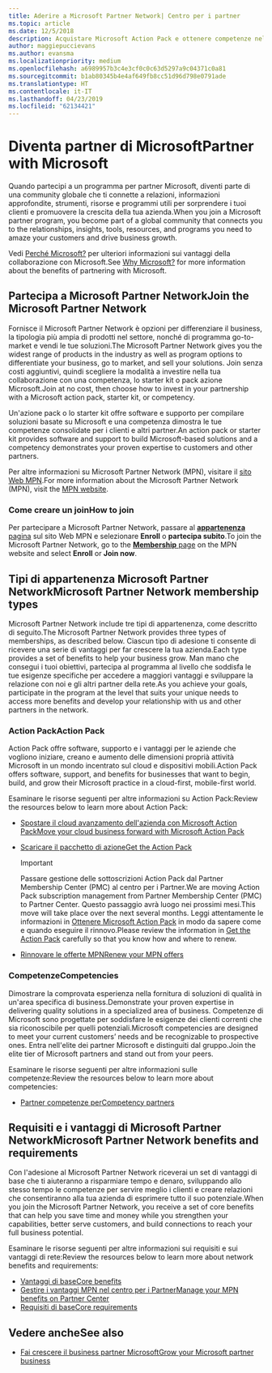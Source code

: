 ```yaml
---
title: Aderire a Microsoft Partner Network| Centro per i partner
ms.topic: article
ms.date: 12/5/2018
description: Acquistare Microsoft Action Pack e ottenere competenze nel Centro per i partner
author: maggiepuccievans
ms.author: evansma
ms.localizationpriority: medium
ms.openlocfilehash: a6989957b3c4e3cf0c0c63d5297a9c04371c0a81
ms.sourcegitcommit: b1ab80345b4e4af649fb8cc51d96d798e0791ade
ms.translationtype: HT
ms.contentlocale: it-IT
ms.lasthandoff: 04/23/2019
ms.locfileid: "62134421"
---
```

<!-- Note from Maggie on Dec 5, 2018: I can no longer tell what purpose this article serves. I'm going to redirect it to the mpn-overview.md topic and move the relevant information there. In the interim, I've copied and pasted the content from the MPN overview topic into this one in case anyone out there has it bookmarked.
-->

# <a name="partner-with-microsoft"></a><span data-ttu-id="d27d9-103">Diventa partner di Microsoft</span><span class="sxs-lookup"><span data-stu-id="d27d9-103">Partner with Microsoft</span></span>

<span data-ttu-id="d27d9-104">Quando partecipi a un programma per partner Microsoft, diventi parte di una community globale che ti connette a relazioni, informazioni approfondite, strumenti, risorse e programmi utili per sorprendere i tuoi clienti e promuovere la crescita della tua azienda.</span><span class="sxs-lookup"><span data-stu-id="d27d9-104">When you join a Microsoft partner program, you become part of a global community that connects you to the relationships, insights, tools, resources, and programs you need to amaze your customers and drive business growth.</span></span>

<span data-ttu-id="d27d9-105">Vedi [Perché Microsoft?](https://partner.microsoft.com/business-opportunities/why-microsoft) per ulteriori informazioni sui vantaggi della collaborazione con Microsoft.</span><span class="sxs-lookup"><span data-stu-id="d27d9-105">See [Why Microsoft?](https://partner.microsoft.com/business-opportunities/why-microsoft) for more information about the benefits of partnering with Microsoft.</span></span> 

## <a name="join-the-microsoft-partner-network"></a><span data-ttu-id="d27d9-106">Partecipa a Microsoft Partner Network</span><span class="sxs-lookup"><span data-stu-id="d27d9-106">Join the Microsoft Partner Network</span></span>

<!-- 12/5/18 The content below was copied and pasted directly from the Membership page of the MPN site (https://partner.microsoft.com/en-us/membership)-->

<span data-ttu-id="d27d9-107">Fornisce il Microsoft Partner Network è opzioni per differenziare il business, la tipologia più ampia di prodotti nel settore, nonché di programma go-to-market e vendi le tue soluzioni.</span><span class="sxs-lookup"><span data-stu-id="d27d9-107">The Microsoft Partner Network gives you the widest range of products in the industry as well as program options to differentiate your business, go to market, and sell your solutions.</span></span> <span data-ttu-id="d27d9-108">Join senza costi aggiuntivi, quindi scegliere la modalità a investire nella tua collaborazione con una competenza, lo starter kit o pack azione Microsoft.</span><span class="sxs-lookup"><span data-stu-id="d27d9-108">Join at no cost, then choose how to invest in your partnership with a Microsoft action pack, starter kit, or competency.</span></span>

<span data-ttu-id="d27d9-109">Un'azione pack o lo starter kit offre software e supporto per compilare soluzioni basate su Microsoft e una competenza dimostra le tue competenze consolidate per i clienti e altri partner.</span><span class="sxs-lookup"><span data-stu-id="d27d9-109">An action pack or starter kit provides software and support to build Microsoft-based solutions and a competency demonstrates your proven expertise to customers and other partners.</span></span>

<span data-ttu-id="d27d9-110">Per altre informazioni su Microsoft Partner Network (MPN), visitare il [sito Web MPN](https://partner.microsoft.com/commercial).</span><span class="sxs-lookup"><span data-stu-id="d27d9-110">For more information about the Microsoft Partner Network (MPN), visit the [MPN website](https://partner.microsoft.com/commercial).</span></span>

### <a name="how-to-join"></a><span data-ttu-id="d27d9-111">Come creare un join</span><span class="sxs-lookup"><span data-stu-id="d27d9-111">How to join</span></span>

<span data-ttu-id="d27d9-112">Per partecipare a Microsoft Partner Network, passare al [ **appartenenza** pagina](https://partner.microsoft.com/membership) sul sito Web MPN e selezionare **Enroll** o **partecipa subito**.</span><span class="sxs-lookup"><span data-stu-id="d27d9-112">To join the Microsoft Partner Network, go to the [**Membership** page](https://partner.microsoft.com/membership) on the MPN website and select **Enroll** or **Join now**.</span></span>

## <a name="microsoft-partner-network-membership-types"></a><span data-ttu-id="d27d9-113">Tipi di appartenenza Microsoft Partner Network</span><span class="sxs-lookup"><span data-stu-id="d27d9-113">Microsoft Partner Network membership types</span></span>

<!-- 12/5/18 The content below was copied and pasted directly from the Membership pages of the MPN site (https://partner.microsoft.com/en-us/membership)-->

<span data-ttu-id="d27d9-114">Microsoft Partner Network include tre tipi di appartenenza, come descritto di seguito.</span><span class="sxs-lookup"><span data-stu-id="d27d9-114">The Microsoft Partner Network provides three types of memberships, as described below.</span></span> <span data-ttu-id="d27d9-115">Ciascun tipo di adesione ti consente di ricevere una serie di vantaggi per far crescere la tua azienda.</span><span class="sxs-lookup"><span data-stu-id="d27d9-115">Each type provides a set of benefits to help your business grow.</span></span> <span data-ttu-id="d27d9-116">Man mano che consegui i tuoi obiettivi, partecipa al programma al livello che soddisfa le tue esigenze specifiche per accedere a maggiori vantaggi e sviluppare la relazione con noi e gli altri partner della rete.</span><span class="sxs-lookup"><span data-stu-id="d27d9-116">As you achieve your goals, participate in the program at the level that suits your unique needs to access more benefits and develop your relationship with us and other partners in the network.</span></span>

### <a name="action-pack"></a><span data-ttu-id="d27d9-117">Action Pack</span><span class="sxs-lookup"><span data-stu-id="d27d9-117">Action Pack</span></span>

<span data-ttu-id="d27d9-118">Action Pack offre software, supporto e i vantaggi per le aziende che vogliono iniziare, creano e aumento delle dimensioni proprià attività Microsoft in un mondo incentrato sul cloud e dispositivi mobili.</span><span class="sxs-lookup"><span data-stu-id="d27d9-118">Action Pack offers software, support, and benefits for businesses that want to begin, build, and grow their Microsoft practice in a cloud-first, mobile-first world.</span></span> 

<span data-ttu-id="d27d9-119">Esaminare le risorse seguenti per altre informazioni su Action Pack:</span><span class="sxs-lookup"><span data-stu-id="d27d9-119">Review the resources below to learn more about Action Pack:</span></span>

- [<span data-ttu-id="d27d9-120">Spostare il cloud avanzamento dell'azienda con Microsoft Action Pack</span><span class="sxs-lookup"><span data-stu-id="d27d9-120">Move your cloud business forward with Microsoft Action Pack</span></span>](https://partner.microsoft.com/membership/action-pack)
- [<span data-ttu-id="d27d9-121">Scaricare il pacchetto di azione</span><span class="sxs-lookup"><span data-stu-id="d27d9-121">Get the Action Pack</span></span>](mpn-get-action-pack.md)
  
    >[!IMPORTANT]
    ><span data-ttu-id="d27d9-122">Passare gestione delle sottoscrizioni Action Pack dal Partner Membership Center (PMC) al centro per i Partner.</span><span class="sxs-lookup"><span data-stu-id="d27d9-122">We are moving Action Pack subscription management from Partner Membership Center (PMC) to Partner Center.</span></span> <span data-ttu-id="d27d9-123">Questo passaggio avrà luogo nei prossimi mesi.</span><span class="sxs-lookup"><span data-stu-id="d27d9-123">This move will take place over the next several months.</span></span> <span data-ttu-id="d27d9-124">Leggi attentamente le informazioni in [Ottenere Microsoft Action Pack](mpn-get-action-pack.md) in modo da sapere come e quando eseguire il rinnovo.</span><span class="sxs-lookup"><span data-stu-id="d27d9-124">Please review the information in [Get the Action Pack](mpn-get-action-pack.md) carefully so that you know how and where to renew.</span></span>  

- [<span data-ttu-id="d27d9-125">Rinnovare le offerte MPN</span><span class="sxs-lookup"><span data-stu-id="d27d9-125">Renew your MPN offers</span></span>](renew-mpn-offers.md)

### <a name="competencies"></a><span data-ttu-id="d27d9-126">Competenze</span><span class="sxs-lookup"><span data-stu-id="d27d9-126">Competencies</span></span>

<span data-ttu-id="d27d9-127">Dimostrare la comprovata esperienza nella fornitura di soluzioni di qualità in un'area specifica di business.</span><span class="sxs-lookup"><span data-stu-id="d27d9-127">Demonstrate your proven expertise in delivering quality solutions in a specialized area of business.</span></span> <span data-ttu-id="d27d9-128">Competenze di Microsoft sono progettate per soddisfare le esigenze dei clienti correnti che sia riconoscibile per quelli potenziali.</span><span class="sxs-lookup"><span data-stu-id="d27d9-128">Microsoft competencies are designed to meet your current customers’ needs and be recognizable to prospective ones.</span></span> <span data-ttu-id="d27d9-129">Entra nell'elite dei partner Microsoft e distinguiti dal gruppo.</span><span class="sxs-lookup"><span data-stu-id="d27d9-129">Join the elite tier of Microsoft partners and stand out from your peers.</span></span>

<span data-ttu-id="d27d9-130">Esaminare le risorse seguenti per altre informazioni sulle competenze:</span><span class="sxs-lookup"><span data-stu-id="d27d9-130">Review the resources below to learn more about competencies:</span></span>

- [<span data-ttu-id="d27d9-131">Partner competenze per</span><span class="sxs-lookup"><span data-stu-id="d27d9-131">Competency partners</span></span>](https://partner.microsoft.com/membership/competencies)

## <a name="microsoft-partner-network-benefits-and-requirements"></a><span data-ttu-id="d27d9-132">Requisiti e i vantaggi di Microsoft Partner Network</span><span class="sxs-lookup"><span data-stu-id="d27d9-132">Microsoft Partner Network benefits and requirements</span></span>

<span data-ttu-id="d27d9-133">Con l'adesione al Microsoft Partner Network riceverai un set di vantaggi di base che ti aiuteranno a risparmiare tempo e denaro, sviluppando allo stesso tempo le competenze per servire meglio i clienti e creare relazioni che consentiranno alla tua azienda di esprimere tutto il suo potenziale.</span><span class="sxs-lookup"><span data-stu-id="d27d9-133">When you join the Microsoft Partner Network, you receive a set of core benefits that can help you save time and money while you strengthen your capabilities, better serve customers, and build connections to reach your full business potential.</span></span>

<span data-ttu-id="d27d9-134">Esaminare le risorse seguenti per altre informazioni sui requisiti e sui vantaggi di rete:</span><span class="sxs-lookup"><span data-stu-id="d27d9-134">Review the resources below to learn more about network benefits and requirements:</span></span>

- [<span data-ttu-id="d27d9-135">Vantaggi di base</span><span class="sxs-lookup"><span data-stu-id="d27d9-135">Core benefits</span></span>](https://partner.microsoft.com/en-us/membership/core-benefits#simple-tab-content-1)
- [<span data-ttu-id="d27d9-136">Gestire i vantaggi MPN nel centro per i Partner</span><span class="sxs-lookup"><span data-stu-id="d27d9-136">Manage your MPN benefits on Partner Center</span></span>](manage-your-partner-network-benefits.md)
- [<span data-ttu-id="d27d9-137">Requisiti di base</span><span class="sxs-lookup"><span data-stu-id="d27d9-137">Core requirements</span></span>](https://partner.microsoft.com/en-us/membership/core-benefits#simple-tab-content-2)

## <a name="see-also"></a><span data-ttu-id="d27d9-138">Vedere anche</span><span class="sxs-lookup"><span data-stu-id="d27d9-138">See also</span></span>
- [<span data-ttu-id="d27d9-139">Fai crescere il business partner Microsoft</span><span class="sxs-lookup"><span data-stu-id="d27d9-139">Grow your Microsoft partner business</span></span>](grow-your-business.md)
